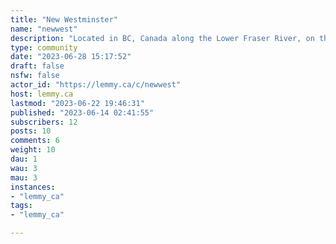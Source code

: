 ```yaml
---
title: "New Westminster" 
name: "newwest"
description: "Located in BC, Canada along the Lower Fraser River, on the homelands of the Halkomelem-speaking people, New Westminster is at the center of Metro Vancouver. It has long been a crossroads of people, pathways, and ideas, where innovation and culture are interwoven and celebrated, making this city a great place to live, work, and visit."
type: community
date: "2023-06-28 15:17:52"
draft: false
nsfw: false
actor_id: "https://lemmy.ca/c/newwest"
host: lemmy.ca
lastmod: "2023-06-22 19:46:31"
published: "2023-06-14 02:41:55"
subscribers: 12
posts: 10
comments: 6
weight: 10
dau: 1
wau: 3
mau: 3
instances:
- "lemmy_ca"
tags: 
- "lemmy_ca"

---
```

